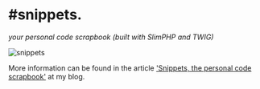 #snippets.
===============
_your personal code scrapbook (built with SlimPHP and TWIG)_

![snippets](http://eddmann.com/posts/snippets-the-personal-code-scrapbook/snippets.png)

More information can be found in the article ['Snippets, the personal code scrapbook'](http://eddmann.com/posts/snippets-the-personal-code-scrapbook/) at my blog.